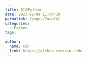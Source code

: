 ```yaml
---
title: 初识Python
date: 2023-02-09 11:04:39
permalink: /pages/7aaafd/
categories:
  - Python
tags:
  - 
author: 
  name: Xin
  link: https://github.com/xin-code
---
```

